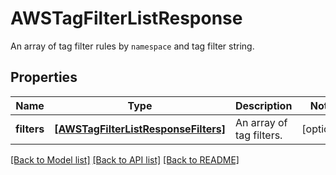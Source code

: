# AWSTagFilterListResponse

An array of tag filter rules by `namespace` and tag filter string.
## Properties
Name | Type | Description | Notes
------------ | ------------- | ------------- | -------------
**filters** | [**[AWSTagFilterListResponseFilters]**](AWSTagFilterListResponseFilters.md) | An array of tag filters. | [optional] 

[[Back to Model list]](README.md#documentation-for-models) [[Back to API list]](README.md#documentation-for-api-endpoints) [[Back to README]](README.md)


